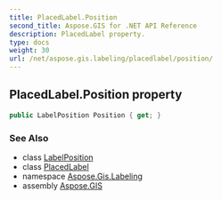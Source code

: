 ```yaml
---
title: PlacedLabel.Position
second_title: Aspose.GIS for .NET API Reference
description: PlacedLabel property. 
type: docs
weight: 30
url: /net/aspose.gis.labeling/placedlabel/position/
---
```

## PlacedLabel.Position property

```csharp
public LabelPosition Position { get; }
```

### See Also

* class [LabelPosition](../../labelposition/)
* class [PlacedLabel](../)
* namespace [Aspose.Gis.Labeling](../../placedlabel/)
* assembly [Aspose.GIS](../../../)


